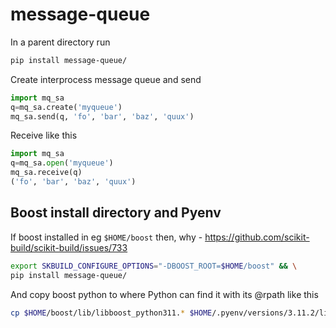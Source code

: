 # message-queue

In a parent directory run

```bash
pip install message-queue/ 
```

Create interprocess message queue and send 

```python
import mq_sa
q=mq_sa.create('myqueue')
mq_sa.send(q, 'fo', 'bar', 'baz', 'quux')
```

Receive like this 

```python
import mq_sa
q=mq_sa.open('myqueue')
mq_sa.receive(q)
('fo', 'bar', 'baz', 'quux')
```

## Boost install directory and Pyenv 

If boost installed in eg `$HOME/boost` then, why - https://github.com/scikit-build/scikit-build/issues/733

```bash
export SKBUILD_CONFIGURE_OPTIONS="-DBOOST_ROOT=$HOME/boost" && \
pip install message-queue/ 
```

And copy boost python to where Python can find it with its @rpath like this 

```bash
cp $HOME/boost/lib/libboost_python311.* $HOME/.pyenv/versions/3.11.2/lib
```
